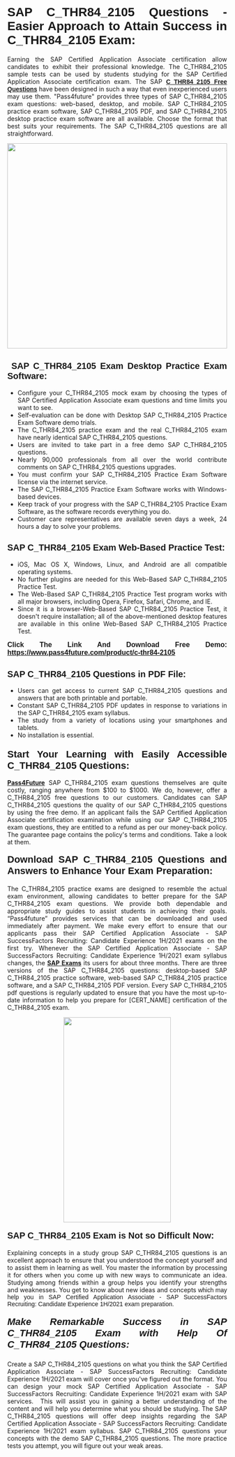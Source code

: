<h1 style="text-align: justify;"><span style="font-family:Tahoma,Geneva,sans-serif;"><strong>SAP C_THR84_2105 Questions - Easier Approach to Attain Success in C_THR84_2105 Exam:</strong></span></h1>

<p style="text-align: justify;">Earning the SAP Certified Application Associate certification allow candidates to exhibit their professional knowledge. The C_THR84_2105 sample tests can be used by students studying for the SAP Certified Application Associate certification exam. The SAP <a href="https://www.pass4future.com/questions/sap/c-thr84-2105"><span style="font-family:Tahoma,Geneva,sans-serif;"><strong>C_THR84_2105 Free Questions</strong></span></a> have been designed in such a way that even inexperienced users may use them. "Pass4future" provides three types of SAP C_THR84_2105 exam questions: web-based, desktop, and mobile. SAP C_THR84_2105 practice exam software, SAP C_THR84_2105 PDF, and SAP C_THR84_2105 desktop practice exam software are all available. Choose the format that best suits your requirements. The SAP C_THR84_2105 questions are all straightforward.</p>

<p style="text-align: justify;"><a href="https://www.pass4future.com/product/c-thr84-2105"><img alt="" src="https://lh3.googleusercontent.com/pw/AM-JKLU5_aushiRQbaoUdVonD_1om6esFnUm_j21jdeI1V3aesz_ETcO2Y8QVj0ZamD1vJ__MzXKNoh3XzzrDTXgudBuMwEatvdphNwcixeZDIncATvFdVanIchOfqVuIJHbWkG03KYMH2pwXnb7WaAnvI3g=w1366-h490-no?authuser=0" style="width: 100%; height: 470px;" /></a></p>

<h2 style="text-align: justify;"><strong><span style="font-family:Tahoma,Geneva,sans-serif;"><span style="font-size:20px;"> SAP C_THR84_2105 Exam Desktop Practice Exam Software:</span></span></strong></h2>

<ul>
	<li style="text-align: justify;">Configure your C_THR84_2105 mock exam by choosing the types of SAP Certified Application Associate exam questions and time limits you want to see.</li>
	<li style="text-align: justify;">Self-evaluation can be done with Desktop SAP C_THR84_2105 Practice Exam Software demo trials.</li>
	<li style="text-align: justify;">The C_THR84_2105 practice exam and the real C_THR84_2105 exam have nearly identical SAP C_THR84_2105 questions.</li>
	<li style="text-align: justify;">Users are invited to take part in a free demo SAP C_THR84_2105 questions.</li>
	<li style="text-align: justify;">Nearly 90,000 professionals from all over the world contribute comments on SAP C_THR84_2105 questions upgrades.</li>
	<li style="text-align: justify;">You must confirm your SAP C_THR84_2105 Practice Exam Software license via the internet service.</li>
	<li style="text-align: justify;">The SAP C_THR84_2105 Practice Exam Software works with Windows-based devices.</li>
	<li style="text-align: justify;">Keep track of your progress with the SAP C_THR84_2105 Practice Exam Software, as the software records everything you do.</li>
	<li style="text-align: justify;">Customer care representatives are available seven days a week, 24 hours a day to solve your problems.</li>
</ul>

<h2 style="text-align: justify;"><span style="font-family:Tahoma,Geneva,sans-serif;"><strong><span style="font-size:20px;">SAP C_THR84_2105 Exam Web-Based Practice Test:</span></strong></span></h2>

<ul>
	<li style="text-align: justify;">iOS, Mac OS X, Windows, Linux, and Android are all compatible operating systems.</li>
	<li style="text-align: justify;">No further plugins are needed for this Web-Based SAP C_THR84_2105 Practice Test.</li>
	<li style="text-align: justify;">The Web-Based SAP C_THR84_2105 Practice Test program works with all major browsers, including Opera, Firefox, Safari, Chrome, and IE.</li>
	<li style="text-align: justify;">Since it is a browser-Web-Based SAP C_THR84_2105 Practice Test, it doesn't require installation; all of the above-mentioned desktop features are available in this online Web-Based SAP C_THR84_2105 Practice Test.</li>
</ul>

<p style="text-align: justify;"><span style="font-family:Tahoma,Geneva,sans-serif;"><span style="font-size:16px;"><strong>Click The Link And Download Free Demo:</strong></span></span> <a href="https://www.pass4future.com/product/c-thr84-2105"><span style="font-family:Tahoma,Geneva,sans-serif;"><span style="font-size:16px;"><strong>https://www.pass4future.com/product/c-thr84-2105</strong></span></span></a></p>

<h2 style="text-align: justify;"><strong><span style="font-family:Tahoma,Geneva,sans-serif;"><span style="font-size:20px;">SAP C_THR84_2105 Questions in PDF File:</span></span></strong></h2>

<ul>
	<li style="text-align: justify;">Users can get access to current SAP C_THR84_2105 questions and answers that are both printable and portable.</li>
	<li style="text-align: justify;">Constant SAP C_THR84_2105 PDF updates in response to variations in the SAP C_THR84_2105 exam syllabus.</li>
	<li style="text-align: justify;">The study from a variety of locations using your smartphones and tablets.</li>
	<li style="text-align: justify;">No installation is essential.</li>
</ul>

<h3 style="text-align: justify;"><span style="font-family:Tahoma,Geneva,sans-serif;"><strong><span style="font-size:22px;">Start Your Learning with Easily Accessible C_THR84_2105 Questions:</span></strong></span></h3>

<p style="text-align: justify;"><strong><a href="https://www.pass4future.com/">Pass4Future</a></strong> SAP C_THR84_2105 exam questions themselves are quite costly, ranging anywhere from $100 to $1000. We do, however, offer a C_THR84_2105 free questions to our customers. Candidates can SAP C_THR84_2105 questions the quality of our SAP C_THR84_2105 questions by using the free demo. If an applicant fails the SAP Certified Application Associate certification examination while using our SAP C_THR84_2105 exam questions, they are entitled to a refund as per our money-back policy. The guarantee page contains the policy's terms and conditions. Take a look at them.</p>

<h4 style="text-align: justify;"><strong><span style="font-family:Tahoma,Geneva,sans-serif;"><span style="font-size:22px;">Download SAP C_THR84_2105 Questions and Answers to Enhance Your Exam Preparation:</span></span></strong></h4>

<p style="text-align: justify;">The C_THR84_2105 practice exams are designed to resemble the actual exam environment, allowing candidates to better prepare for the SAP C_THR84_2105 exam questions. We provide both dependable and appropriate study guides to assist students in achieving their goals. “Pass4future” provides services that can be downloaded and used immediately after payment. We make every effort to ensure that our applicants pass their SAP Certified Application Associate - SAP SuccessFactors Recruiting: Candidate Experience 1H/2021 exams on the first try. Whenever the SAP Certified Application Associate - SAP SuccessFactors Recruiting: Candidate Experience 1H/2021 exam syllabus changes, the <strong><a href="https://www.pass4future.com/sap">SAP Exams</a></strong> its users for about three months. There are three versions of the SAP C_THR84_2105 questions: desktop-based SAP C_THR84_2105 practice software, web-based SAP C_THR84_2105 practice software, and a SAP C_THR84_2105 PDF version. Every SAP C_THR84_2105 pdf questions is regularly updated to ensure that you have the most up-to-date information to help you prepare for [CERT_NAME] certification of the C_THR84_2105 exam.</p>

<p style="text-align: center;"><a href="https://www.pass4future.com/product/c-thr84-2105"><img alt="" src="https://lh3.googleusercontent.com/pw/AM-JKLV3yUm3jiqqIo1xIsj1VJ_UeysYexQY-pRYO0rIFl3vg11QZioN-gzffpw2AfKqFynWuvoXOreWrWS0swpr4xmOSWfwII2jvatteuqrfxiWGFBSHPiZUCoi33jqeymK5dmu-0enyX6tayRCAMHw05jv=s617-no?authuser=0" style="width: 70%; height: 470px;" /></a></p>

<h4 style="text-align: justify;"><strong><span style="font-family:Tahoma,Geneva,sans-serif;"><span style="font-size:20px;">SAP C_THR84_2105 Exam is Not so Difficult Now:</span></span></strong></h4>

<p style="text-align: justify;">Explaining concepts in a study group SAP C_THR84_2105 questions is an excellent approach to ensure that you understood the concept yourself and to assist them in learning as well. You master the information by processing it for others when you come up with new ways to communicate an idea. Studying among friends within a group helps you identify your strengths and weaknesses. You get to know about new ideas and concepts <span style="font-family:Tahoma,Geneva,sans-serif;">which may help you in SAP Certified Application Associate - SAP SuccessFactors Recruiting: Candidate Experience 1H/2021 exam preparation.</span></p>

<h5 style="text-align: justify;"><span style="font-family:Tahoma,Geneva,sans-serif;"><span style="font-size:22px;"><strong>Make Remarkable Success in SAP C_THR84_2105 Exam with Help Of C_THR84_2105 Questions:</strong></span></span></h5>

<p style="text-align: justify;">Create a SAP C_THR84_2105 questions on what you think the SAP Certified Application Associate - SAP SuccessFactors Recruiting: Candidate Experience 1H/2021 exam will cover once you've figured out the format. You can design your mock SAP Certified Application Associate - SAP SuccessFactors Recruiting: Candidate Experience 1H/2021 exam with SAP services.  This will assist you in gaining a better understanding of the content and will help you determine what you should be studying. The SAP C_THR84_2105 questions will offer deep insights regarding the SAP Certified Application Associate - SAP SuccessFactors Recruiting: Candidate Experience 1H/2021 exam syllabus. SAP C_THR84_2105 questions your concepts with the demo SAP C_THR84_2105 questions. The more practice tests you attempt, you will figure out your weak areas.</p>
